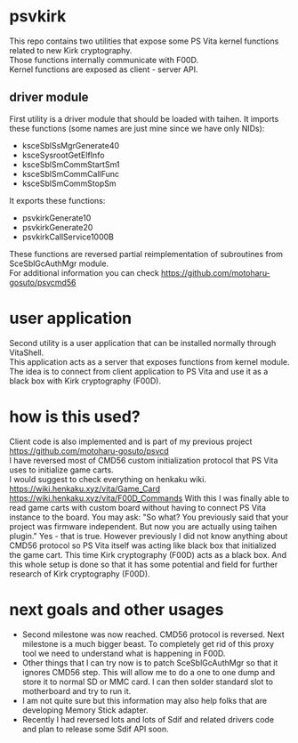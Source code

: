 # psvkirk

This repo contains two utilities that expose some PS Vita kernel functions related to new Kirk cryptography.  
Those functions internally communicate with F00D.  
Kernel functions are exposed as client - server API.  
  
## driver module
First utility is a driver module that should be loaded with taihen.
It imports these functions (some names are just mine since we have only NIDs):  
* ksceSblSsMgrGenerate40
* ksceSysrootGetElfInfo
* ksceSblSmCommStartSm1
* ksceSblSmCommCallFunc
* ksceSblSmCommStopSm
  
It exports these functions:  
* psvkirkGenerate10
* psvkirkGenerate20
* psvkirkCallService1000B
  
These functions are reversed partial reimplementation of subroutines from SceSblGcAuthMgr module.  
For additional information you can check https://github.com/motoharu-gosuto/psvcmd56  
 
# user application
Second utility is a user application that can be installed normally through VitaShell.  
This application acts as a server that exposes functions from kernel module.  
The idea is to connect from client application to PS Vita and use it as a black box with Kirk cryptography (F00D).
  
# how is this used?
Client code is also implemented and is part of my previous project https://github.com/motoharu-gosuto/psvcd  
I have reversed most of CMD56 custom initialization protocol that PS Vita uses to initialize game carts.  
I would suggest to check everything on henkaku wiki.  
https://wiki.henkaku.xyz/vita/Game_Card  
https://wiki.henkaku.xyz/vita/F00D_Commands
With this I was finally able to read game carts with custom board without having to connect PS Vita instance to the board.
You may ask: "So what? You previously said that your project was firmware independent. But now you are actually using taihen plugin." Yes - that is true. However previously I did not know anything about CMD56 protocol so PS Vita itself was acting like black box that initialized the game cart. This time Kirk cryptography (F00D) acts as a black box. And this whole setup is done so that it has some potential and field for further research of Kirk cryptography (F00D).

# next goals and other usages
* Second milestone was now reached. CMD56 protocol is reversed.  Next milestone is a much bigger beast. To completely get rid of this proxy tool we need to understand what is happening in F00D.  
* Other things that I can try now is to patch SceSblGcAuthMgr so that it ignores CMD56 step. This will allow me to do a one to one dump and store it to normal SD or MMC card. I can then solder standard slot to motherboard and try to run it.  
* I am not quite sure but this information may also help folks that are developing Memory Stick adapter.  
* Recently I had reversed lots and lots of Sdif and related drivers code and plan to release some Sdif API soon.  

